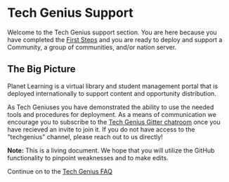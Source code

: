 # Tech Genius Support

Welcome to the Tech Genius support section. You are here because you have completed the [First Steps](#!./pages/vi/vi-first-steps.md) and you are ready to deploy and support a Community, a group of communities, and/or nation server.

## The Big Picture

Planet Learning is a virtual library and student management portal that is deployed internationally to support content and opportunity distribution.

As Tech Geniuses you have demonstrated the ability to use the needed tools and procedures for deployment. As a means of communication we encourage you to subscribe to the [Tech Genius Gitter chatroom](https://gitter.im/open-learning-exchange/techgenius) once you have recieved an invite to join it. If you do not have access to the "techgenius" channel, please reach out to us directly!

**Note:** This is a living document. We hope that you will utilize the GitHub functionality to pinpoint weaknesses and to make edits.

Continue on to the [Tech Genius FAQ](tg-faq.md)